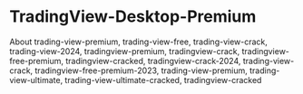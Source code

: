 # TradingView-Desktop-Premium
About trading-view-premium, trading-view-free, trading-view-crack, trading-view-2024, tradingview-premium, tradingview-crack, tradingview-free-premium, tradingview-cracked, tradingview-crack-2024, trading-view-crack, tradingview-free-premium-2023, trading-view-premium, trading-view-ultimate, trading-view-ultimate-cracked, tradingview-cracked
